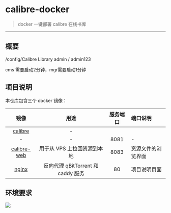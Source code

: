 # calibre-docker

> docker 一键部署 calibre 在线书库

------

## 概要



/config/Calibre Library
admin / admin123

cms 需要启动2分钟，mgr需要启动1分钟


## 项目说明

本仓库包含三个 docker 镜像：

| 镜像 | 用途 | 服务端口 | 端口说明 |
|:------:|:------:|:------:|:------|
| [calibre](https://github.com/qbittorrent/qBittorrent) | - |
| - | - | 8081 | - |
| [calibre-web](https://github.com/caddyserver/caddy) | 用于从 VPS 上拉回资源到本地 | 8083 | 资源文件的浏览界面 |
| [nginx](https://www.nginx.com/) | 反向代理 qBitTorrent 和 caddy 服务 | 80 | 项目说明页面 |


## 环境要求

![](https://img.shields.io/badge/Platform-Linux%20amd64-brightgreen.svg)